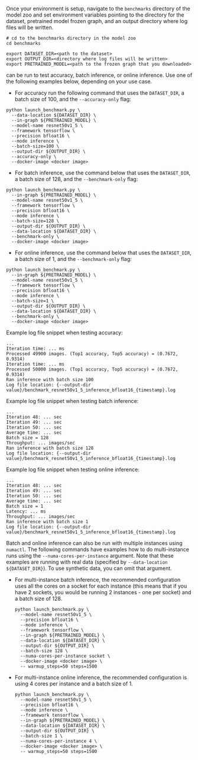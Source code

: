 <!-- 50. Launch benchmark instructions -->
Once your environment is setup, navigate to the `benchmarks` directory of
the model zoo and set environment variables pointing to the directory for the
dataset, pretrained model frozen graph, and an output directory where log
files will be written.

```
# cd to the benchmarks directory in the model zoo
cd benchmarks

export DATASET_DIR=<path to the dataset>
export OUTPUT_DIR=<directory where log files will be written>
export PRETRAINED_MODEL=<path to the frozen graph that you downloaded>
```

<model name> <precision> <mode> can be run to test accuracy, batch inference, or online inference.
Use one of the following examples below, depending on your use case.

* For accuracy run the following command that uses the `DATASET_DIR`, a batch
  size of 100, and the `--accuracy-only` flag:

```
python launch_benchmark.py \
  --data-location ${DATASET_DIR} \
  --in-graph ${PRETRAINED_MODEL} \
  --model-name resnet50v1_5 \
  --framework tensorflow \
  --precision bfloat16 \
  --mode inference \
  --batch-size=100 \
  --output-dir ${OUTPUT_DIR} \
  --accuracy-only \
  --docker-image <docker image>
```

* For batch inference, use the command below that uses the `DATASET_DIR`, a batch 
  size of 128, and the `--benchmark-only` flag:

```
python launch_benchmark.py \
  --in-graph ${PRETRAINED_MODEL} \
  --model-name resnet50v1_5 \
  --framework tensorflow \
  --precision bfloat16 \
  --mode inference \
  --batch-size=128 \
  --output-dir ${OUTPUT_DIR} \
  --data-location ${DATASET_DIR} \
  --benchmark-only \
  --docker-image <docker image>
```

* For online inference, use the command below that uses the `DATASET_DIR`, a batch 
  size of 1, and the `--benchmark-only` flag:
  
```
python launch_benchmark.py \
  --in-graph ${PRETRAINED_MODEL} \
  --model-name resnet50v1_5 \
  --framework tensorflow \
  --precision bfloat16 \
  --mode inference \
  --batch-size=1 \
  --output-dir ${OUTPUT_DIR} \
  --data-location ${DATASET_DIR} \
  --benchmark-only \
  --docker-image <docker image>
```

Example log file snippet when testing accuracy:
```
...
Iteration time: ... ms
Processed 49900 images. (Top1 accuracy, Top5 accuracy) = (0.7672, 0.9314)
Iteration time: ... ms
Processed 50000 images. (Top1 accuracy, Top5 accuracy) = (0.7672, 0.9314)
Ran inference with batch size 100
Log file location: {--output-dir value}/benchmark_resnet50v1_5_inference_bfloat16_{timestamp}.log
```

Example log file snippet when testing batch inference:
```
...
Iteration 48: ... sec
Iteration 49: ... sec
Iteration 50: ... sec
Average time: ... sec
Batch size = 128
Throughput: ... images/sec
Ran inference with batch size 128
Log file location: {--output-dir value}/benchmark_resnet50v1_5_inference_bfloat16_{timestamp}.log
```

Example log file snippet when testing online inference:
```
...
Iteration 48: ... sec
Iteration 49: ... sec
Iteration 50: ... sec
Average time: ... sec
Batch size = 1
Latency: ... ms
Throughput: ... images/sec
Ran inference with batch size 1
Log file location: {--output-dir value}/benchmark_resnet50v1_5_inference_bfloat16_{timestamp}.log
```

Batch and online inference can also be run with multiple instances using
`numactl`. The following commands have examples how to do multi-instance runs
using the `--numa-cores-per-instance` argument. Note that these examples are
running with real data (specified by `--data-location ${DATASET_DIR}`).
To use synthetic data, you can omit that argument.

* For multi-instance batch inference, the recommended configuration uses all
  the cores on a socket for each instance (this means that if you have 2 sockets,
  you would be running 2 instances - one per socket) and a batch size of 128.
  ```  
  python launch_benchmark.py \
    --model-name resnet50v1_5 \
    --precision bfloat16 \
    --mode inference \
    --framework tensorflow \
    --in-graph ${PRETRAINED_MODEL} \
    --data-location ${DATASET_DIR} \
    --output-dir ${OUTPUT_DIR} \
    --batch-size 128 \
    --numa-cores-per-instance socket \
    --docker-image <docker image> \
    -- warmup_steps=50 steps=1500
  ```
  
* For multi-instance online inference, the recommended configuration is using
  4 cores per instance and a batch size of 1.
  ```
  python launch_benchmark.py \
    --model-name resnet50v1_5 \
    --precision bfloat16 \
    --mode inference \
    --framework tensorflow \
    --in-graph ${PRETRAINED_MODEL} \
    --data-location ${DATASET_DIR} \
    --output-dir ${OUTPUT_DIR} \
    --batch-size 1 \
    --numa-cores-per-instance 4 \
    --docker-image <docker image> \
    -- warmup_steps=50 steps=1500
  ```
